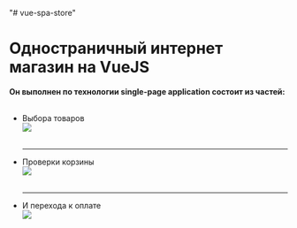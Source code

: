 "# vue-spa-store" 
<h1> Одностраничный интернет магазин на VueJS  </h1>
<p Данный интернет магазин выполнен по технологии single-page application. </p>
<b> Он выполнен по технологии single-page application состоит из частей: </b><br/><br/>
<ul>
  <li> Выбора товаров <br/><img src="https://pp.userapi.com/c844321/v844321054/f345c/YTTVYQK1Pag.jpg"><br/><br/><hr></li>
  <li> Проверки корзины <br/><img src="https://pp.userapi.com/c844321/v844321054/f3466/Jq78nwGtOiA.jpg"><br/><br/><hr></li>
  <li> И перехода к оплате <br/><img src="https://pp.userapi.com/c844321/v844321054/f345c/YTTVYQK1Pag.jpg"></li>
</ul>
